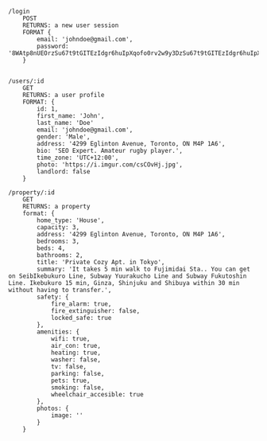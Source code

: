 

	/login
		POST
		RETURNS: a new user session
		FORMAT { 
			email: 'johndoe@gmail.com',
			password: '8WAtp8nUEOrzSu67t9tGITEzIdgr6huIpXqofo0rv2w9y3DzSu67t9tGITEzIdgr6huIpXqoTzARKuumMLuyHlGrWvGXy8acawjyliExMCHCfRU9VzlAipW4HFMVN3XZixDAw4EcmBHnnJozJYoPgheWYx3P1S11TEADaLlKVO5bXyBhEPQu6Z4jdUAdnHUkRuKBuHoCcU0hMTIhTzyYriExMCEI84A='
		}


	/users/:id
		GET
		RETURNS: a user profile
		FORMAT: {
			id: 1,
			first_name: 'John',
			last_name: 'Doe'
			email: 'johndoe@gmail.com',
			gender: 'Male',
			address: '4299 Eglinton Avenue, Toronto, ON M4P 1A6',
			bio: 'SEO Expert. Amateur rugby player.',
			time_zone: 'UTC+12:00',
			photo: 'https://i.imgur.com/csCOvHj.jpg',
			landlord: false
		}

	/property/:id
		GET
		RETURNS: a property
		format: {
			home_type: 'House',
			capacity: 3,
			address: '4299 Eglinton Avenue, Toronto, ON M4P 1A6',
			bedrooms: 3,
			beds: 4,
			bathrooms: 2,
			title: 'Private Cozy Apt. in Tokyo',
			summary: 'It takes 5 min walk to Fujimidai Sta.. You can get on SeibIkebukuro Line, Subway Yuurakucho Line and Subway Fukutoshin Line. Ikebukuro 15 min, Ginza, Shinjuku and Shibuya within 30 min without having to transfer.',
			safety: {
				fire_alarm: true,
				fire_extinguisher: false,
				locked_safe: true
			},
			amenities: {
				wifi: true,
				air_con: true,
				heating: true, 
				washer: false,
				tv: false,
				parking: false,
				pets: true,
				smoking: false,
				wheelchair_accesible: true
			},
			photos: {
				image: ''
			}
		}